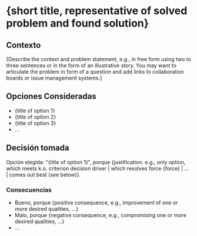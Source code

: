 # {short title, representative of solved problem and found solution}

## Contexto

{Describe the context and problem statement, e.g., in free form using two to three sentences or in the form of an illustrative story. You may want to articulate the problem in form of a question and add links to collaboration boards or issue management systems.}

## Opciones Consideradas

* {title of option 1}
* {title of option 2}
* {title of option 3}
* … <!-- numbers of options can vary -->

## Decisión tomada

Opción elegida: "{title of option 1}", porque {justification. e.g., only option, which meets k.o. criterion decision driver | which resolves force {force} | … | comes out best (see below)}.

<!-- This is an optional element. Feel free to remove. -->
### Consecuencias

* Bueno, porque {positive consequence, e.g., improvement of one or more desired qualities, …}
* Malo, porque {negative consequence, e.g., compromising one or more desired qualities, …}
* … <!-- numbers of consequences can vary -->
